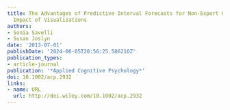 ```yaml
---
title: The Advantages of Predictive Interval Forecasts for Non-Expert Users and the
  Impact of Visualizations
authors:
- Sonia Savelli
- Susan Joslyn
date: '2013-07-01'
publishDate: '2024-06-05T20:56:25.586210Z'
publication_types:
- article-journal
publication: '*Applied Cognitive Psychology*'
doi: 10.1002/acp.2932
links:
- name: URL
  url: http://doi.wiley.com/10.1002/acp.2932
---
```


